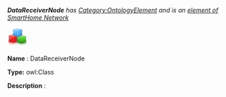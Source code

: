 ___DataReceiverNode__ 
 has
 [Category:OntologyElement](../../Category/OntologyElement "Category:OntologyElement") 
 and is an
 [element of](../../Property/ElementOf "Property:ElementOf") 
[SmartHome Network](../../Submissions/SmartHome_Network "Submissions:SmartHome Network")_




  





[![Class](../public/images/thumb/2/27/Class.gif/45px-Class.gif)](../../Image/Class.gif "Class")


__Name__ 
 : DataReceiverNode
 



__Type:__ 
 owl:Class
 



__Description__ 
 :